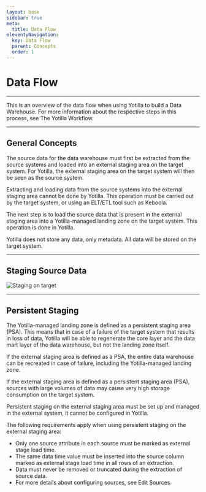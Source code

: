 ```yaml
---
layout: base
sidebar: true
meta:
  title: Data Flow
eleventyNavigation:
  key: Data Flow
  parent: Concepts
  order: 1
---
```


# Data Flow

***

<p class="lead">
This is an overview of the data flow when using Yotilla to build a Data Warehouse. For more information about the respective steps in this process, see The Yotilla Workflow.
</p>

***

## General Concepts
The source data for the data warehouse must first be extracted from the source systems and loaded into an external staging area on the target system. For Yotilla, the external staging area on the target system will then be seen as the source system.

Extracting and loading data from the source systems into the external staging area cannot be done by Yotilla. This operation must be carried out by the target system, or using an ELT/ETL tool such as Keboola.

The next step is to load the source data that is present in the external staging area into a Yotilla-managed landing zone on the target system. This operation is done in Yotilla.

Yotilla does not store any data, only metadata. All data will be stored on the target system.

***

## Staging Source Data

<img src="{{ '/assets/images/documentation/yotilla-staging-schema.png' | url }}" alt="Staging on target" class="img-fluid" />

***

## Persistent Staging
The Yotilla-managed landing zone is defined as a persistent staging area (PSA). This means that in case of a failure of the target system that results in loss of data, Yotilla will be able to regenerate the core layer and the data mart layer of the data warehouse, but not the landing zone itself.

<p class="callout callout-warning">
If the external staging area is defined as a PSA, the entire data warehouse can be recreated in case of failure, including the Yotilla-managed landing zone.
</p>

<p class="callout callout-info">
If the external staging area is defined as a persistent staging area (PSA), sources with large volumes of data may cause very high storage consumption on the target system.
</p>

Persistent staging on the external staging area must be set up and managed in the external system, it cannot be configured in Yotilla.

The following requirements apply when using persistent staging on the external staging area:

* Only one source attribute in each source must be marked as external stage load time.
* The same data time value must be inserted into the source column marked as external stage load time in all rows of an extraction.
* Data must never be removed or truncated during the extraction of source data.
* For more details about configuring sources, see Edit Sources.

